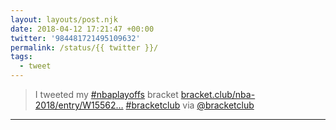 ```yaml
---
layout: layouts/post.njk
date: 2018-04-12 17:21:47 +00:00
twitter: '984481721495109632'
permalink: /status/{{ twitter }}/
tags: 
  - tweet
---
```


> I tweeted my [#nbaplayoffs](https://twitter.com/hashtag/nbaplayoffs) bracket [bracket.club/nba-2018/entry/W15562…](https://bracket.club/nba-2018/entry/W15562635162717E16572635163716FW7) [#bracketclub](https://twitter.com/hashtag/bracketclub) via [@bracketclub](https://twitter.com/bracketclub)

---
